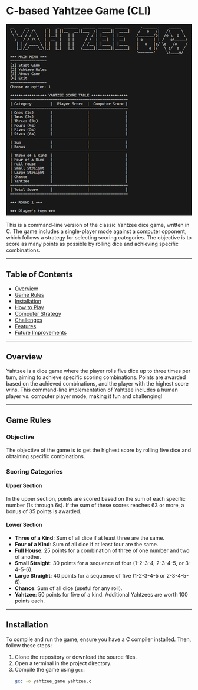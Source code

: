 # C-based Yahtzee Game (CLI)

![Screenshot](./screenshot.png)

This is a command-line version of the classic Yahtzee dice game, written in C. The game includes a single-player mode against a computer opponent, which follows a strategy for selecting scoring categories. The objective is to score as many points as possible by rolling dice and achieving specific combinations.

---

## Table of Contents
- [Overview](#overview)
- [Game Rules](#game-rules)
- [Installation](#installation)
- [How to Play](#how-to-play)
- [Computer Strategy](#computer-strategy)
- [Challenges](#challenges)
- [Features](#features)
- [Future Improvements](#future-improvements)

---

## Overview

Yahtzee is a dice game where the player rolls five dice up to three times per turn, aiming to achieve specific scoring combinations. Points are awarded based on the achieved combinations, and the player with the highest score wins. This command-line implementation of Yahtzee includes a human player vs. computer player mode, making it fun and challenging!

---

## Game Rules

### Objective
The objective of the game is to get the highest score by rolling five dice and obtaining specific combinations.

### Scoring Categories

#### Upper Section
In the upper section, points are scored based on the sum of each specific number (1s through 6s). If the sum of these scores reaches 63 or more, a bonus of 35 points is awarded.

#### Lower Section
- **Three of a Kind**: Sum of all dice if at least three are the same.
- **Four of a Kind**: Sum of all dice if at least four are the same.
- **Full House**: 25 points for a combination of three of one number and two of another.
- **Small Straight**: 30 points for a sequence of four (1-2-3-4, 2-3-4-5, or 3-4-5-6).
- **Large Straight**: 40 points for a sequence of five (1-2-3-4-5 or 2-3-4-5-6).
- **Chance**: Sum of all dice (useful for any roll).
- **Yahtzee**: 50 points for five of a kind. Additional Yahtzees are worth 100 points each.

---

## Installation

To compile and run the game, ensure you have a C compiler installed. Then, follow these steps:

1. Clone the repository or download the source files.
2. Open a terminal in the project directory.
3. Compile the game using `gcc`:
   ```bash
   gcc -o yahtzee_game yahtzee.c
